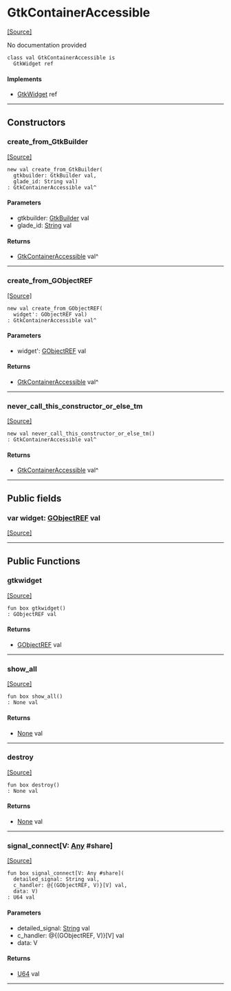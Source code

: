 # GtkContainerAccessible
<span class="source-link">[[Source]](src/gtk3/GtkContainerAccessible.md#L6)</span>

No documentation provided


```pony
class val GtkContainerAccessible is
  GtkWidget ref
```

#### Implements

* [GtkWidget](gtk3-GtkWidget.md) ref

---

## Constructors

### create_from_GtkBuilder
<span class="source-link">[[Source]](src/gtk3/GtkContainerAccessible.md#L14)</span>


```pony
new val create_from_GtkBuilder(
  gtkbuilder: GtkBuilder val,
  glade_id: String val)
: GtkContainerAccessible val^
```
#### Parameters

*   gtkbuilder: [GtkBuilder](gtk3-GtkBuilder.md) val
*   glade_id: [String](builtin-String.md) val

#### Returns

* [GtkContainerAccessible](gtk3-GtkContainerAccessible.md) val^

---

### create_from_GObjectREF
<span class="source-link">[[Source]](src/gtk3/GtkContainerAccessible.md#L17)</span>


```pony
new val create_from_GObjectREF(
  widget': GObjectREF val)
: GtkContainerAccessible val^
```
#### Parameters

*   widget': [GObjectREF](minimal-browser-..-gobject-GObjectREF.md) val

#### Returns

* [GtkContainerAccessible](gtk3-GtkContainerAccessible.md) val^

---

### never_call_this_constructor_or_else_tm
<span class="source-link">[[Source]](src/gtk3/GtkContainerAccessible.md#L20)</span>


```pony
new val never_call_this_constructor_or_else_tm()
: GtkContainerAccessible val^
```

#### Returns

* [GtkContainerAccessible](gtk3-GtkContainerAccessible.md) val^

---

## Public fields

### var widget: [GObjectREF](minimal-browser-..-gobject-GObjectREF.md) val
<span class="source-link">[[Source]](src/gtk3/GtkContainerAccessible.md#L10)</span>



---

## Public Functions

### gtkwidget
<span class="source-link">[[Source]](src/gtk3/GtkContainerAccessible.md#L12)</span>


```pony
fun box gtkwidget()
: GObjectREF val
```

#### Returns

* [GObjectREF](minimal-browser-..-gobject-GObjectREF.md) val

---

### show_all
<span class="source-link">[[Source]](src/gtk3/GtkWidget.md#L4)</span>


```pony
fun box show_all()
: None val
```

#### Returns

* [None](builtin-None.md) val

---

### destroy
<span class="source-link">[[Source]](src/gtk3/GtkWidget.md#L7)</span>


```pony
fun box destroy()
: None val
```

#### Returns

* [None](builtin-None.md) val

---

### signal_connect\[V: [Any](builtin-Any.md) #share\]
<span class="source-link">[[Source]](src/gtk3/GtkWidget.md#L10)</span>


```pony
fun box signal_connect[V: Any #share](
  detailed_signal: String val,
  c_handler: @{(GObjectREF, V)}[V] val,
  data: V)
: U64 val
```
#### Parameters

*   detailed_signal: [String](builtin-String.md) val
*   c_handler: @{(GObjectREF, V)}[V] val
*   data: V

#### Returns

* [U64](builtin-U64.md) val

---

